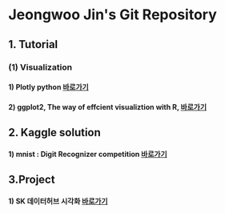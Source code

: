 # Jeongwoo Jin's Git Repository

## 1. Tutorial

### (1) Visualization

#### 1) Plotly python [바로가기](https://github.com/pizza12333/project_repo/tree/master/Tutorial/Visualization/Plotly)
#### 2) ggplot2, The way of effcient visualiztion with R, [바로가기](https://github.com/pizza12333/project_repo/tree/master/Tutorial/Visualization/ggplot2)

## 2. Kaggle solution

#### 1) mnist : Digit Recognizer competition [바로가기](https://github.com/pizza12333/project_repo/tree/master/Kaggle/mnist)

## 3.Project

#### 1) SK 데이터허브 시각화 [바로가기](https://github.com/pizza12333/project_repo/tree/master/project/sk_vis)
